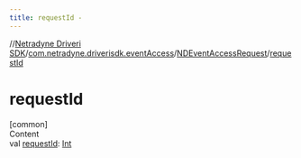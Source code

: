```yaml
---
title: requestId -
---
```

//[Netradyne Driveri SDK](../../index.md)/[com.netradyne.driverisdk.eventAccess](../index.md)/[NDEventAccessRequest](index.md)/[requestId](request-id.md)



# requestId  
[common]  
Content  
val [requestId](request-id.md): [Int](https://kotlinlang.org/api/latest/jvm/stdlib/kotlin/-int/index.html)  



